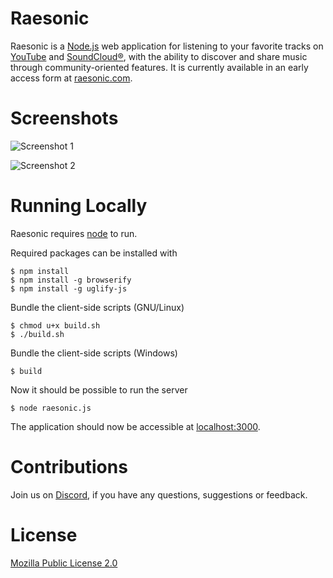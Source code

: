 # Raesonic
Raesonic is a [Node.js](http://nodejs.org) web application for listening to your favorite tracks on [YouTube](https://youtube.com) and [SoundCloud®](https://soundcloud.com), with the ability to discover and share music through community-oriented features. It is currently available in an early access form at [raesonic.com](https://raesonic.com).

# Screenshots
![Screenshot 1](http://fkids.net/files/projects/raesonic/screenshots/20160531-03.png)

![Screenshot 2](http://fkids.net/files/projects/raesonic/screenshots/20160531-02.png)

# Running Locally
Raesonic requires [node](http://nodejs.org) to run.

Required packages can be installed with

	$ npm install
	$ npm install -g browserify
	$ npm install -g uglify-js

Bundle the client-side scripts (GNU/Linux)

	$ chmod u+x build.sh
	$ ./build.sh 
	
Bundle the client-side scripts (Windows)

	$ build
	
Now it should be possible to run the server

	$ node raesonic.js
	
The application should now be accessible at [localhost:3000](http://localhost:3000).

# Contributions
Join us on [Discord](http://discord.me/Raesonic), if you have any questions, suggestions or feedback.

# License
[Mozilla Public License 2.0](http://opensource.org/licenses/MPL-2.0)
